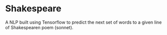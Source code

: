 # Shakespeare
A NLP built using Tensorflow to predict the next set of words to a given line of Shakespearen poem (sonnet).
